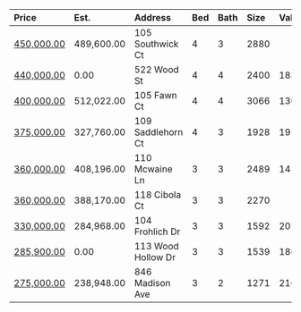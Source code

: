 | Price                                                                                  | Est.       | Address            | Bed | Bath | Size | Value | Days | Lot  | Year | HOA | Open      |
| :------------------------------------------------------------------------------------- | :--------- | :----------------- | :-- | :--- | :--- | :---- | :--- | :--- | :--- | :-- | :-------- |
| [450,000.00](https://www.movoto.com/home/105-southwick-ct-cary-nc-27513-413_2155308)   | 489,600.00 | 105 Southwick Ct   | 4   | 3    | 2880 |       |      |      |      |     |           |
| [440,000.00](https://www.movoto.com/home/522-wood-st-cary-nc-27513-413_2224000)        | 0.00       | 522 Wood St        | 4   | 4    | 2400 | 183   | 4    | 2178 | 2019 | 125 |           |
| [400,000.00](https://www.movoto.com/home/105-fawn-ct-cary-nc-27513-413_2336095)        | 512,022.00 | 105 Fawn Ct        | 4   | 4    | 3066 | 130   | 17   | 0.44 | 1986 | 0   |           |
| [375,000.00](https://www.movoto.com/home/109-saddlehorn-ct-cary-nc-27513-413_2338586)  | 327,760.00 | 109 Saddlehorn Ct  | 4   | 3    | 1928 | 195   | 4    | 0.29 | 1992 | 13  |           |
| [360,000.00](https://www.movoto.com/home/110-mcwaine-ln-cary-nc-27513-413_2338914)     | 408,196.00 | 110 Mcwaine Ln     | 3   | 3    | 2489 | 145   | 1    | 0.54 | 1987 | 0   | Open 8/29 |
| [360,000.00](https://www.movoto.com/home/118-cibola-ct-cary-nc-27513-413_2338547)      | 388,170.00 | 118 Cibola Ct      | 3   | 3    | 2270 |       |      |      |      |     |           |
| [330,000.00](https://www.movoto.com/home/104-frohlich-dr-cary-nc-27513-413_2338551)    | 284,968.00 | 104 Frohlich Dr    | 3   | 3    | 1592 | 207   | 4    | 7841 | 1992 | 13  |           |
| [285,900.00](https://www.movoto.com/home/113-wood-hollow-dr-cary-nc-27513-413_2337960) | 0.00       | 113 Wood Hollow Dr | 3   | 3    | 1539 | 186   | 6    | 0.27 | 1990 | 0   |           |
| [275,000.00](https://www.movoto.com/home/846-madison-ave-cary-nc-27513-413_2339050)    | 238,948.00 | 846 Madison Ave    | 3   | 2    | 1271 | 216   | New  | 9148 | 1989 | 0   |           |